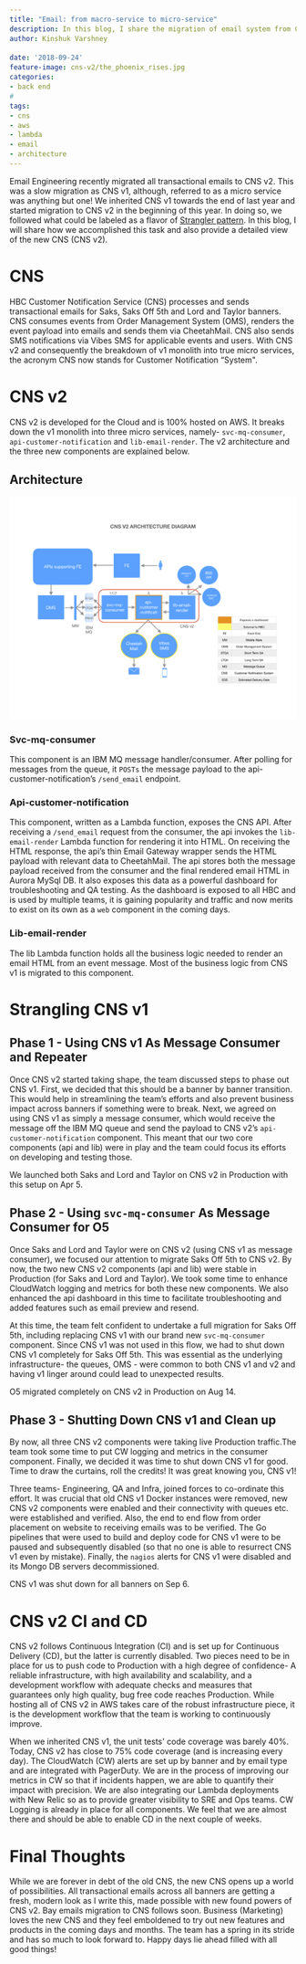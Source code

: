 ```yaml
---
title: "Email: from macro-service to micro-service"
description: In this blog, I share the migration of email system from CNS v1 to v2 and detail architecture of CNS v2.
author: Kinshuk Varshney

date: '2018-09-24'
feature-image: cns-v2/the_phoenix_rises.jpg
categories:
- back end
#
tags:
- cns
- aws
- lambda
- email
- architecture
---
```


Email Engineering recently migrated all transactional emails to CNS v2. This was a slow migration as CNS v1, although, referred to as a micro service was anything but one! We inherited CNS v1 towards the end of last year and started migration to CNS v2 in the beginning of this year. In doing so, we followed what could be labeled as a flavor of [Strangler pattern](https://docs.microsoft.com/en-us/azure/architecture/patterns/strangler). In this blog, I will share how we accomplished this task and also provide a detailed view of the new CNS (CNS v2).

# CNS
HBC Customer Notification Service (CNS) processes and sends transactional emails for Saks, Saks Off 5th and Lord and Taylor banners. CNS consumes events from Order Management System (OMS), renders the event payload into emails and sends them via CheetahMail. CNS also sends SMS notifications via Vibes SMS for applicable events and users. With CNS v2 and consequently the breakdown of v1 monolith into true micro services, the acronym CNS now stands for Customer Notification “System".

# CNS v2
CNS v2 is developed for the Cloud and is 100% hosted on AWS. It breaks down the v1 monolith into three micro services, namely- `svc-mq-consumer`, `api-customer-notification` and `lib-email-render`. The v2 architecture and the three new components are explained below.

## Architecture
![alt text](./assets/images/cns-v2/cns-v2-arch-diagram.png)
### Svc-mq-consumer
This component is an IBM MQ message handler/consumer. After polling for messages from the queue, it `POSTs` the message payload to the api-customer-notification’s `/send_email` endpoint.

### Api-customer-notification
This component, written as a Lambda function, exposes the CNS API. After receiving a `/send_email` request from the consumer, the api invokes the `lib-email-render` Lambda function for rendering it into HTML. On receiving the HTML response, the api’s thin Email Gateway wrapper sends the HTML payload with relevant data to CheetahMail. The api stores both the message payload received from the consumer and the final rendered email HTML in Aurora MySql DB. It also exposes this data as a powerful dashboard for troubleshooting and QA testing. As the dashboard is exposed to all HBC and is used by multiple teams, it is gaining popularity and traffic and now merits to exist on its own as a `web` component in the coming days.

### Lib-email-render
The lib Lambda function holds all the business logic needed to render an email HTML from an event message. Most of the business logic from CNS v1 is migrated to this component.

# Strangling CNS v1
## Phase 1 - Using CNS v1 As Message Consumer and Repeater
Once CNS v2 started taking shape, the team discussed steps to phase out CNS v1. First, we decided that this should be a banner by banner transition. This would help in streamlining the team’s efforts and also prevent business impact across banners if something were to break. Next, we agreed on using CNS v1 as simply a message consumer, which would receive the message off the IBM MQ queue and send the payload to CNS v2’s `api-customer-notification` component. This meant that our two core components (api and lib) were in play and the team could focus its efforts on developing and testing those.

We launched both Saks and Lord and Taylor on CNS v2 in Production with this setup on Apr 5.

## Phase 2 - Using `svc-mq-consumer` As Message Consumer for O5
Once Saks and Lord and Taylor were on CNS v2 (using CNS v1 as message consumer), we focused our attention to migrate Saks Off 5th to CNS v2.
By now, the two new CNS v2 components (api and lib) were stable in Production (for Saks and Lord and Taylor). We took some time to enhance CloudWatch logging and metrics for both these new components. We also enhanced the api dashboard in this time to facilitate troubleshooting and added features such as email preview and resend.

At this time, the team felt confident to undertake a full migration for Saks Off 5th, including replacing CNS v1 with our brand new `svc-mq-consumer` component. Since CNS v1 was not used in this flow, we had to shut down CNS v1 completely for Saks Off 5th. This was essential as the underlying infrastructure- the queues, OMS - were common to both CNS v1 and v2 and having v1 linger around could lead to unexpected results.

O5 migrated completely on CNS v2 in Production on Aug 14.

## Phase 3 - Shutting Down CNS v1 and Clean up
By now, all three CNS v2 components were taking live Production traffic.The team took some time to put CW logging and metrics in the consumer component. Finally, we decided it was time to shut down CNS v1 for good. Time to draw the curtains, roll the credits! It was great knowing you, CNS v1!

Three teams- Engineering, QA and Infra, joined forces to co-ordinate this effort. It was crucial that old CNS v1 Docker instances were removed, new CNS v2 components were enabled and their connectivity with queues etc. were established and verified. Also, the end to end flow from order placement on website to receiving emails was to be verified. The Go pipelines that were used to build and deploy code for CNS v1 were to be paused and subsequently disabled (so that no one is able to resurrect CNS v1 even by mistake). Finally, the `nagios` alerts for CNS v1 were disabled and its Mongo DB servers decommissioned.

CNS v1 was shut down for all banners on Sep 6.

# CNS v2 CI and CD
CNS v2 follows Continuous Integration (CI) and is set up for Continuous Delivery (CD), but the latter is currently disabled. Two pieces need to be in place for us to push code to Production with a high degree of confidence- A reliable infrastructure, with high availability and scalability, and a development workflow with adequate checks and measures that guarantees only high quality, bug free code reaches Production. While hosting all of CNS v2 in AWS takes care of the robust infrastructure piece, it is the development workflow that the team is working to continuously improve.

When we inherited CNS v1, the unit tests' code coverage was barely 40%. Today, CNS v2 has close to 75% code coverage (and is increasing every day). The CloudWatch (CW) alerts are set up by banner and by email type and are integrated with PagerDuty. We are in the process of improving our metrics in CW so that if incidents happen, we are able to quantify their impact with precision. We are also integrating our Lambda deployments with New Relic so as to provide greater visibility to SRE and Ops teams. CW Logging is already in place for all components. We feel that we are almost there and should be able to enable CD in the next couple of weeks.

# Final Thoughts
While we are forever in debt of the old CNS, the new CNS opens up a world of possibilities. All transactional emails across all banners are getting a fresh, modern look as I write this, made possible with new found powers of CNS v2. Bay emails migration to CNS follows soon. Business (Marketing) loves the new CNS and they feel emboldened to try out new features and products in the coming days and months. The team has a spring in its stride and has so much to look forward to. Happy days lie ahead filled with all good things!
